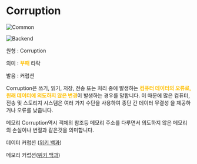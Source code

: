 <d-title>

# Corruption

</d-title>

<d-label>

<d-inner>

![Common](../2TAT1C/Label_Common.png)

</d-inner>

<d-inner>

![Backend](../2TAT1C/Label_Backend.png)

</d-inner>

</d-label>

<d-origin>

원형 : Corruption

</d-origin>

<d-mean>

의미  : <span style="color:#FFBF00; font-weight:bold;">부패</span> 타락

</d-mean>

<d-pronunciation>

발음 : 커럽션

</d-pronunciation>

<d-content>

Corruption은 쓰기, 읽기, 저장, 전송 또는 처리 중에 발생하는  <span style="color:#FFBF00; font-weight:bold;">컴퓨터 데이터의 오류로, 원래 데이터에 의도하지 않은 변경</span>이 발생하는 경우를 말합니다. 이 때문에 많은 컴퓨터, 전송 및 스토리지 시스템은 여러 가지 수단을 사용하여 종단 간 데이터 무결성 을 제공하거나 오류를 낮춥니다.

메모리 Corruption역시 객체의 참조등 메모리 주소를 다루면서 의도하지 않은 메모리의 손실이나 변절과 같은것을 의미합니다. 


데이터 커럽션 ([위키 백과](https://en.wikipedia.org/wiki/Data_corruption))

메모리 커럽션([위키 백과](https://en.wikipedia.org/wiki/Memory_corruption))

</d-content>
